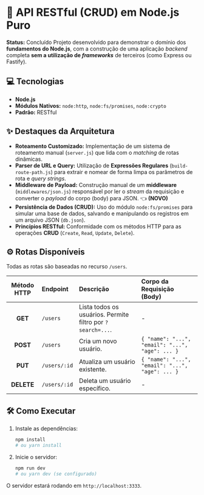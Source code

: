 # 🚀 API RESTful (CRUD) em Node.js Puro

**Status:** Concluído
Projeto desenvolvido para demonstrar o domínio dos **fundamentos do Node.js**, com a construção de uma aplicação *backend* completa **sem a utilização de *frameworks*** de terceiros (como Express ou Fastify).


## 💻 Tecnologias

* **Node.js**
* **Módulos Nativos:** `node:http`, `node:fs/promises`, `node:crypto`
* **Padrão:** RESTful


## ✨ Destaques da Arquitetura

* **Roteamento Customizado:** Implementação de um sistema de roteamento manual (`server.js`) que lida com o *matching* de rotas dinâmicas.
* **Parser de URL e Query:** Utilização de **Expressões Regulares** (`build-route-path.js`) para extrair e nomear de forma limpa os parâmetros de rota e *query strings*.
* **Middleware de Payload:** Construção manual de um **middleware** (`middlewares/json.js`) responsável por ler o *stream* da requisição e converter o *payload* do corpo (body) para JSON. 👈 **(NOVO)**
* **Persistência de Dados (CRUD):** Uso do módulo `node:fs/promises` para simular uma base de dados, salvando e manipulando os registros em um arquivo JSON (`db.json`).
* **Princípios RESTful:** Conformidade com os métodos HTTP para as operações **CRUD** (`Create`, `Read`, `Update`, `Delete`).


## ⚙️ Rotas Disponíveis

Todas as rotas são baseadas no recurso `/users`.

| Método HTTP | Endpoint | Descrição | Corpo da Requisição (Body) |
| :---: | :--- | :--- | :--- |
| **GET** | `/users` | Lista todos os usuários. Permite filtro por `?search=...`. | - |
| **POST** | `/users` | Cria um novo usuário. | `{ "name": "...", "email": "...", "age": ... }` |
| **PUT** | `/users/:id` | Atualiza um usuário existente. | `{ "name": "...", "email": "...", "age": ... }` |
| **DELETE** | `/users/:id` | Deleta um usuário específico. | - |



## 🛠️ Como Executar

1.  Instale as dependências:
    ```bash
    npm install 
    # ou yarn install
    ```
2.  Inicie o servidor:
    ```bash
    npm run dev 
    # ou yarn dev (se configurado)
    ```
O servidor estará rodando em `http://localhost:3333`.
